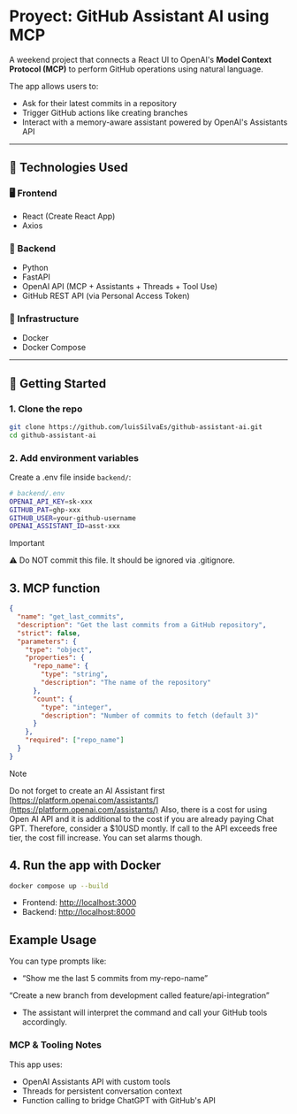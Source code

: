 # Proyect: GitHub Assistant AI using MCP

A weekend project that connects a React UI to OpenAI's **Model Context Protocol (MCP)** to perform GitHub operations using natural language.

The app allows users to:

- Ask for their latest commits in a repository
- Trigger GitHub actions like creating branches
- Interact with a memory-aware assistant powered by OpenAI's Assistants API

---

## 🧰 Technologies Used

### 🖥️ Frontend

- React (Create React App)
- Axios

### 🧠 Backend

- Python
- FastAPI
- OpenAI API (MCP + Assistants + Threads + Tool Use)
- GitHub REST API (via Personal Access Token)

### 🐳 Infrastructure

- Docker
- Docker Compose

---

## 🚀 Getting Started

### 1. Clone the repo

```bash
git clone https://github.com/luisSilvaEs/github-assistant-ai.git
cd github-assistant-ai
```

### 2. Add environment variables

Create a .env file inside `backend/`:

```bash
# backend/.env
OPENAI_API_KEY=sk-xxx
GITHUB_PAT=ghp-xxx
GITHUB_USER=your-github-username
OPENAI_ASSISTANT_ID=asst-xxx
```

> [!IMPORTANT]
> ⚠️ Do NOT commit this file. It should be ignored via .gitignore.

## 3. MCP function

```json
{
  "name": "get_last_commits",
  "description": "Get the last commits from a GitHub repository",
  "strict": false,
  "parameters": {
    "type": "object",
    "properties": {
      "repo_name": {
        "type": "string",
        "description": "The name of the repository"
      },
      "count": {
        "type": "integer",
        "description": "Number of commits to fetch (default 3)"
      }
    },
    "required": ["repo_name"]
  }
}
```

> [!NOTE]
> Do not forget to create an AI Assistant first [https://platform.openai.com/assistants/](https://platform.openai.com/assistants/)
> Also, there is a cost for using Open AI API and it is additional to the cost if you are already paying Chat GPT. Therefore, consider a $10USD montly. If call to the API exceeds free tier, the cost fill increase. You can set alarms though.

## 4. Run the app with Docker

```bash
docker compose up --build
```

- Frontend: [http://localhost:3000](http://localhost:3000)
- Backend: [http://localhost:8000](http://localhost:8000)

## Example Usage

You can type prompts like:

- “Show me the last 5 commits from my-repo-name”

“Create a new branch from development called feature/api-integration”

- The assistant will interpret the command and call your GitHub tools accordingly.

### MCP & Tooling Notes

This app uses:

- OpenAI Assistants API with custom tools
- Threads for persistent conversation context
- Function calling to bridge ChatGPT with GitHub's API
